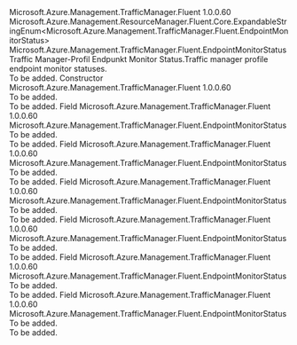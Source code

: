 <Type Name="EndpointMonitorStatus" FullName="Microsoft.Azure.Management.TrafficManager.Fluent.EndpointMonitorStatus">
  <TypeSignature Language="C#" Value="public class EndpointMonitorStatus : Microsoft.Azure.Management.ResourceManager.Fluent.Core.ExpandableStringEnum&lt;Microsoft.Azure.Management.TrafficManager.Fluent.EndpointMonitorStatus&gt;" />
  <TypeSignature Language="ILAsm" Value=".class public auto ansi beforefieldinit EndpointMonitorStatus extends Microsoft.Azure.Management.ResourceManager.Fluent.Core.ExpandableStringEnum`1&lt;class Microsoft.Azure.Management.TrafficManager.Fluent.EndpointMonitorStatus&gt;" />
  <TypeSignature Language="DocId" Value="T:Microsoft.Azure.Management.TrafficManager.Fluent.EndpointMonitorStatus" />
  <TypeSignature Language="VB.NET" Value="Public Class EndpointMonitorStatus&#xA;Inherits ExpandableStringEnum(Of EndpointMonitorStatus)" />
  <TypeSignature Language="F#" Value="type EndpointMonitorStatus = class&#xA;    inherit ExpandableStringEnum&lt;EndpointMonitorStatus&gt;" />
  <AssemblyInfo>
    <AssemblyName>Microsoft.Azure.Management.TrafficManager.Fluent</AssemblyName>
    <AssemblyVersion>1.0.0.60</AssemblyVersion>
  </AssemblyInfo>
  <Base>
    <BaseTypeName>Microsoft.Azure.Management.ResourceManager.Fluent.Core.ExpandableStringEnum&lt;Microsoft.Azure.Management.TrafficManager.Fluent.EndpointMonitorStatus&gt;</BaseTypeName>
    <BaseTypeArguments>
      <BaseTypeArgument TypeParamName="!0">Microsoft.Azure.Management.TrafficManager.Fluent.EndpointMonitorStatus</BaseTypeArgument>
    </BaseTypeArguments>
  </Base>
  <Interfaces />
  <Docs>
    <summary>
             <span data-ttu-id="878a9-101">Traffic Manager-Profil Endpunkt Monitor Status.</span><span class="sxs-lookup"><span data-stu-id="878a9-101">Traffic manager profile endpoint monitor statuses.</span></span>
             </summary>
    <remarks>To be added.</remarks>
  </Docs>
  <Members>
    <Member MemberName=".ctor">
      <MemberSignature Language="C#" Value="public EndpointMonitorStatus ();" />
      <MemberSignature Language="ILAsm" Value=".method public hidebysig specialname rtspecialname instance void .ctor() cil managed" />
      <MemberSignature Language="DocId" Value="M:Microsoft.Azure.Management.TrafficManager.Fluent.EndpointMonitorStatus.#ctor" />
      <MemberSignature Language="VB.NET" Value="Public Sub New ()" />
      <MemberType>Constructor</MemberType>
      <AssemblyInfo>
        <AssemblyName>Microsoft.Azure.Management.TrafficManager.Fluent</AssemblyName>
        <AssemblyVersion>1.0.0.60</AssemblyVersion>
      </AssemblyInfo>
      <Parameters />
      <Docs>
        <summary>To be added.</summary>
        <remarks>To be added.</remarks>
      </Docs>
    </Member>
    <Member MemberName="CheckingEndpoint">
      <MemberSignature Language="C#" Value="public static readonly Microsoft.Azure.Management.TrafficManager.Fluent.EndpointMonitorStatus CheckingEndpoint;" />
      <MemberSignature Language="ILAsm" Value=".field public static initonly class Microsoft.Azure.Management.TrafficManager.Fluent.EndpointMonitorStatus CheckingEndpoint" />
      <MemberSignature Language="DocId" Value="F:Microsoft.Azure.Management.TrafficManager.Fluent.EndpointMonitorStatus.CheckingEndpoint" />
      <MemberSignature Language="VB.NET" Value="Public Shared ReadOnly CheckingEndpoint As EndpointMonitorStatus " />
      <MemberSignature Language="F#" Value=" staticval mutable CheckingEndpoint : Microsoft.Azure.Management.TrafficManager.Fluent.EndpointMonitorStatus" Usage="Microsoft.Azure.Management.TrafficManager.Fluent.EndpointMonitorStatus.CheckingEndpoint" />
      <MemberType>Field</MemberType>
      <AssemblyInfo>
        <AssemblyName>Microsoft.Azure.Management.TrafficManager.Fluent</AssemblyName>
        <AssemblyVersion>1.0.0.60</AssemblyVersion>
      </AssemblyInfo>
      <ReturnValue>
        <ReturnType>Microsoft.Azure.Management.TrafficManager.Fluent.EndpointMonitorStatus</ReturnType>
      </ReturnValue>
      <Docs>
        <summary>To be added.</summary>
        <remarks>To be added.</remarks>
      </Docs>
    </Member>
    <Member MemberName="Degraded">
      <MemberSignature Language="C#" Value="public static readonly Microsoft.Azure.Management.TrafficManager.Fluent.EndpointMonitorStatus Degraded;" />
      <MemberSignature Language="ILAsm" Value=".field public static initonly class Microsoft.Azure.Management.TrafficManager.Fluent.EndpointMonitorStatus Degraded" />
      <MemberSignature Language="DocId" Value="F:Microsoft.Azure.Management.TrafficManager.Fluent.EndpointMonitorStatus.Degraded" />
      <MemberSignature Language="VB.NET" Value="Public Shared ReadOnly Degraded As EndpointMonitorStatus " />
      <MemberSignature Language="F#" Value=" staticval mutable Degraded : Microsoft.Azure.Management.TrafficManager.Fluent.EndpointMonitorStatus" Usage="Microsoft.Azure.Management.TrafficManager.Fluent.EndpointMonitorStatus.Degraded" />
      <MemberType>Field</MemberType>
      <AssemblyInfo>
        <AssemblyName>Microsoft.Azure.Management.TrafficManager.Fluent</AssemblyName>
        <AssemblyVersion>1.0.0.60</AssemblyVersion>
      </AssemblyInfo>
      <ReturnValue>
        <ReturnType>Microsoft.Azure.Management.TrafficManager.Fluent.EndpointMonitorStatus</ReturnType>
      </ReturnValue>
      <Docs>
        <summary>To be added.</summary>
        <remarks>To be added.</remarks>
      </Docs>
    </Member>
    <Member MemberName="Disabled">
      <MemberSignature Language="C#" Value="public static readonly Microsoft.Azure.Management.TrafficManager.Fluent.EndpointMonitorStatus Disabled;" />
      <MemberSignature Language="ILAsm" Value=".field public static initonly class Microsoft.Azure.Management.TrafficManager.Fluent.EndpointMonitorStatus Disabled" />
      <MemberSignature Language="DocId" Value="F:Microsoft.Azure.Management.TrafficManager.Fluent.EndpointMonitorStatus.Disabled" />
      <MemberSignature Language="VB.NET" Value="Public Shared ReadOnly Disabled As EndpointMonitorStatus " />
      <MemberSignature Language="F#" Value=" staticval mutable Disabled : Microsoft.Azure.Management.TrafficManager.Fluent.EndpointMonitorStatus" Usage="Microsoft.Azure.Management.TrafficManager.Fluent.EndpointMonitorStatus.Disabled" />
      <MemberType>Field</MemberType>
      <AssemblyInfo>
        <AssemblyName>Microsoft.Azure.Management.TrafficManager.Fluent</AssemblyName>
        <AssemblyVersion>1.0.0.60</AssemblyVersion>
      </AssemblyInfo>
      <ReturnValue>
        <ReturnType>Microsoft.Azure.Management.TrafficManager.Fluent.EndpointMonitorStatus</ReturnType>
      </ReturnValue>
      <Docs>
        <summary>To be added.</summary>
        <remarks>To be added.</remarks>
      </Docs>
    </Member>
    <Member MemberName="Inactive">
      <MemberSignature Language="C#" Value="public static readonly Microsoft.Azure.Management.TrafficManager.Fluent.EndpointMonitorStatus Inactive;" />
      <MemberSignature Language="ILAsm" Value=".field public static initonly class Microsoft.Azure.Management.TrafficManager.Fluent.EndpointMonitorStatus Inactive" />
      <MemberSignature Language="DocId" Value="F:Microsoft.Azure.Management.TrafficManager.Fluent.EndpointMonitorStatus.Inactive" />
      <MemberSignature Language="VB.NET" Value="Public Shared ReadOnly Inactive As EndpointMonitorStatus " />
      <MemberSignature Language="F#" Value=" staticval mutable Inactive : Microsoft.Azure.Management.TrafficManager.Fluent.EndpointMonitorStatus" Usage="Microsoft.Azure.Management.TrafficManager.Fluent.EndpointMonitorStatus.Inactive" />
      <MemberType>Field</MemberType>
      <AssemblyInfo>
        <AssemblyName>Microsoft.Azure.Management.TrafficManager.Fluent</AssemblyName>
        <AssemblyVersion>1.0.0.60</AssemblyVersion>
      </AssemblyInfo>
      <ReturnValue>
        <ReturnType>Microsoft.Azure.Management.TrafficManager.Fluent.EndpointMonitorStatus</ReturnType>
      </ReturnValue>
      <Docs>
        <summary>To be added.</summary>
        <remarks>To be added.</remarks>
      </Docs>
    </Member>
    <Member MemberName="Online">
      <MemberSignature Language="C#" Value="public static readonly Microsoft.Azure.Management.TrafficManager.Fluent.EndpointMonitorStatus Online;" />
      <MemberSignature Language="ILAsm" Value=".field public static initonly class Microsoft.Azure.Management.TrafficManager.Fluent.EndpointMonitorStatus Online" />
      <MemberSignature Language="DocId" Value="F:Microsoft.Azure.Management.TrafficManager.Fluent.EndpointMonitorStatus.Online" />
      <MemberSignature Language="VB.NET" Value="Public Shared ReadOnly Online As EndpointMonitorStatus " />
      <MemberSignature Language="F#" Value=" staticval mutable Online : Microsoft.Azure.Management.TrafficManager.Fluent.EndpointMonitorStatus" Usage="Microsoft.Azure.Management.TrafficManager.Fluent.EndpointMonitorStatus.Online" />
      <MemberType>Field</MemberType>
      <AssemblyInfo>
        <AssemblyName>Microsoft.Azure.Management.TrafficManager.Fluent</AssemblyName>
        <AssemblyVersion>1.0.0.60</AssemblyVersion>
      </AssemblyInfo>
      <ReturnValue>
        <ReturnType>Microsoft.Azure.Management.TrafficManager.Fluent.EndpointMonitorStatus</ReturnType>
      </ReturnValue>
      <Docs>
        <summary>To be added.</summary>
        <remarks>To be added.</remarks>
      </Docs>
    </Member>
    <Member MemberName="Stopped">
      <MemberSignature Language="C#" Value="public static readonly Microsoft.Azure.Management.TrafficManager.Fluent.EndpointMonitorStatus Stopped;" />
      <MemberSignature Language="ILAsm" Value=".field public static initonly class Microsoft.Azure.Management.TrafficManager.Fluent.EndpointMonitorStatus Stopped" />
      <MemberSignature Language="DocId" Value="F:Microsoft.Azure.Management.TrafficManager.Fluent.EndpointMonitorStatus.Stopped" />
      <MemberSignature Language="VB.NET" Value="Public Shared ReadOnly Stopped As EndpointMonitorStatus " />
      <MemberSignature Language="F#" Value=" staticval mutable Stopped : Microsoft.Azure.Management.TrafficManager.Fluent.EndpointMonitorStatus" Usage="Microsoft.Azure.Management.TrafficManager.Fluent.EndpointMonitorStatus.Stopped" />
      <MemberType>Field</MemberType>
      <AssemblyInfo>
        <AssemblyName>Microsoft.Azure.Management.TrafficManager.Fluent</AssemblyName>
        <AssemblyVersion>1.0.0.60</AssemblyVersion>
      </AssemblyInfo>
      <ReturnValue>
        <ReturnType>Microsoft.Azure.Management.TrafficManager.Fluent.EndpointMonitorStatus</ReturnType>
      </ReturnValue>
      <Docs>
        <summary>To be added.</summary>
        <remarks>To be added.</remarks>
      </Docs>
    </Member>
  </Members>
</Type>